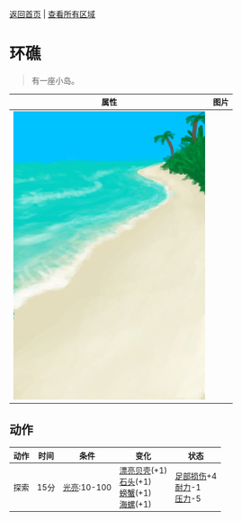 [返回首页](index.md)   |  [查看所有区域](area.md)
# 环礁  
> 有一座小岛。  
  
  属性  |   图片   
 ----  |  ----:   
   |  ![](Sprite/Beach.png)   
  
## 动作  
动作  |  时间  |  条件  |  变化  |  状态  
----  |  ----  |  ----  |  ----  |  ----  
探索  |  15分  |  [光亮](Light.md):10-100  |  [漂亮贝壳](SeashellsPretty.md)(+1)<br>[石头](Stone.md)(+1)<br>[螃蟹](Crab.md)(+1)<br>[海螺](Conch.md)(+1)  |  [足部损伤](FootDamage.md)+4<br>[耐力](Stamina.md)-1<br>[压力](Stress.md)-5  
